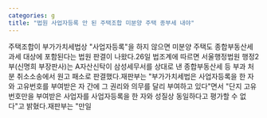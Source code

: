 ```yaml
---
categories: g
title: "법원 사업자등록 안 된 주택조합 미분양 주택 종부세 내야"
---
```

주택조합이 부가가치세법상 "사업자등록"을 하지 않으면 미분양 주택도 종합부동산세 과세 대상에 포함된다는 법원 판결이 나왔다.26일 법조계에 따르면 서울행정법원 행정2부(신명희 부장판사)는 A자산신탁이 삼성세무서를 상대로 낸 종합부동산세 등 부과 처분 취소소송에서 원고 패소로 판결했다.재판부는 "부가가치세법은 사업자등록을 한 자와 고유번호를 부여받은 자 간에 그 권리와 의무를 달리 부여하고 있다"면서 "단지 고유번호만을 부여받은 사업자를 사업자등록을 한 자와 성질상 동일하다고 평가할 수 없다"고 밝혔다.재판부는 "만일